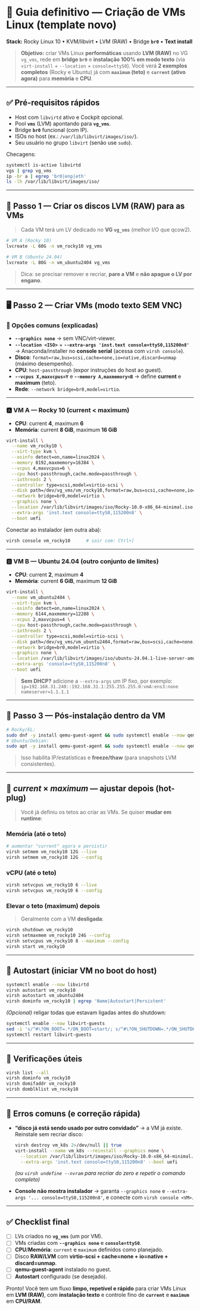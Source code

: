 # 🧭 Guia definitivo — **Criação de VMs Linux** (template novo)

**Stack:** Rocky Linux 10 • KVM/libvirt • LVM (RAW) • Bridge **`br0`** • **Text install**

> **Objetivo:** criar VMs Linux **performáticas** usando **LVM (RAW)** no VG `vg_vms`, rede em **bridge `br0`** e **instalação 100% em modo texto** (via `virt-install` + `--location` + `console=ttyS0`).
> Você verá **2 exemplos completos** (Rocky e Ubuntu) já com **`maximum` (teto)** e **`current` (ativo agora)** para **memória** e **CPU**.

---

## ✅ Pré-requisitos rápidos

* Host com `libvirtd` ativo e Cockpit opcional.
* Pool **`vms`** (LVM) apontando para **`vg_vms`**.
* Bridge **`br0`** funcional (com IP).
* ISOs no host (ex.: `/var/lib/libvirt/images/iso/`).
* Seu usuário no grupo `libvirt` (senão use `sudo`).

Checagens:

```bash
systemctl is-active libvirtd
vgs | grep vg_vms
ip -br a | egrep 'br0|enp|eth'
ls -lh /var/lib/libvirt/images/iso/
```

---

## 🧱 Passo 1 — Criar os discos **LVM (RAW)** para as VMs

> Cada VM terá um LV dedicado no **VG `vg_vms`** (melhor I/O que qcow2).

```bash
# VM A (Rocky 10)
lvcreate -L 60G -n vm_rocky10 vg_vms

# VM B (Ubuntu 24.04)
lvcreate -L 80G -n vm_ubuntu2404 vg_vms
```

> Dica: se precisar remover e recriar, **pare a VM** e **não apague o LV por engano**.

---

## 🖥️ Passo 2 — Criar VMs **(modo texto SEM VNC)**

### 🔧 Opções comuns (explicadas)

* **`--graphics none`** → sem VNC/virt-viewer.
* **`--location <ISO>`** + **`--extra-args 'inst.text console=ttyS0,115200n8'`** → Anaconda/installer no **console serial** (acessa com `virsh console`).
* **Disco**: `format=raw,bus=scsi,cache=none,io=native,discard=unmap` (máximo desempenho).
* **CPU**: `host-passthrough` (expor instruções do host ao guest).
* **`--vcpus X,maxvcpus=Y`** e **`--memory A,maxmemory=B`** → define **current** e **maximum** (teto).
* **Rede**: `--network bridge=br0,model=virtio`.

---

### 🅰️ VM A — **Rocky 10** (current < maximum)

* **CPU**: current **4**, maximum **6**
* **Memória**: current **8 GiB**, maximum **16 GiB**

```bash
virt-install \
  --name vm_rocky10 \
  --virt-type kvm \
  --osinfo detect=on,name=linux2024 \
  --memory 8192,maxmemory=16384 \
  --vcpus 4,maxvcpus=6 \
  --cpu host-passthrough,cache.mode=passthrough \
  --iothreads 2 \
  --controller type=scsi,model=virtio-scsi \
  --disk path=/dev/vg_vms/vm_rocky10,format=raw,bus=scsi,cache=none,io=native,discard=unmap \
  --network bridge=br0,model=virtio \
  --graphics none \
  --location /var/lib/libvirt/images/iso/Rocky-10.0-x86_64-minimal.iso \
  --extra-args 'inst.text console=ttyS0,115200n8' \
  --boot uefi
```

Conectar ao instalador (em outra aba):

```bash
virsh console vm_rocky10      # sair com: Ctrl+]
```

---

### 🅱️ VM B — **Ubuntu 24.04** (outro conjunto de limites)

* **CPU**: current **2**, maximum **4**
* **Memória**: current **6 GiB**, maximum **12 GiB**

```bash
virt-install \
  --name vm_ubuntu2404 \
  --virt-type kvm \
  --osinfo detect=on,name=linux2024 \
  --memory 6144,maxmemory=12288 \
  --vcpus 2,maxvcpus=4 \
  --cpu host-passthrough,cache.mode=passthrough \
  --iothreads 2 \
  --controller type=scsi,model=virtio-scsi \
  --disk path=/dev/vg_vms/vm_ubuntu2404,format=raw,bus=scsi,cache=none,io=native,discard=unmap \
  --network bridge=br0,model=virtio \
  --graphics none \
  --location /var/lib/libvirt/images/iso/ubuntu-24.04.1-live-server-amd64.iso \
  --extra-args 'console=ttyS0,115200n8' \
  --boot uefi
```

> **Sem DHCP?** adicione a `--extra-args` um IP fixo, por exemplo:
> `ip=192.168.31.240::192.168.31.1:255.255.255.0:vmA:ens3:none nameserver=1.1.1.1`

---

## 🧩 Passo 3 — Pós-instalação dentro da VM

```bash
# Rocky/EL:
sudo dnf -y install qemu-guest-agent && sudo systemctl enable --now qemu-guest-agent
# Ubuntu/Debian:
sudo apt -y install qemu-guest-agent && sudo systemctl enable --now qemu-guest-agent
```

> Isso habilita IP/estatísticas e **freeze/thaw** (para snapshots LVM consistentes).

---

## 🧠 *current* × *maximum* — ajustar depois (hot-plug)

> Você já definiu os tetos ao criar as VMs. Se quiser **mudar em runtime**:

### Memória (até o teto)

```bash
# aumentar "current" agora e persistir
virsh setmem vm_rocky10 12G --live
virsh setmem vm_rocky10 12G --config
```

### vCPU (até o teto)

```bash
virsh setvcpus vm_rocky10 6 --live
virsh setvcpus vm_rocky10 6 --config
```

### Elevar **o teto** (maximum) depois

> Geralmente com a VM **desligada**:

```bash
virsh shutdown vm_rocky10
virsh setmaxmem vm_rocky10 24G --config
virsh setvcpus vm_rocky10 8 --maximum --config
virsh start vm_rocky10
```

---

## 🔁 Autostart (iniciar VM no boot do host)

```bash
systemctl enable --now libvirtd
virsh autostart vm_rocky10
virsh autostart vm_ubuntu2404
virsh dominfo vm_rocky10 | egrep 'Name|Autostart|Persistent'
```

*(Opcional)* religar todas que estavam ligadas antes do shutdown:

```bash
systemctl enable --now libvirt-guests
sed -i 's/^#\?ON_BOOT=.*/ON_BOOT=start/; s/^#\?ON_SHUTDOWN=.*/ON_SHUTDOWN=shutdown/; s/^#\?START_DELAY=.*/START_DELAY=10/' /etc/sysconfig/libvirt-guests
systemctl restart libvirt-guests
```

---

## 🧪 Verificações úteis

```bash
virsh list --all
virsh dominfo vm_rocky10
virsh domifaddr vm_rocky10
virsh domblklist vm_rocky10
```

---

## 🧯 Erros comuns (e correção rápida)

* **“disco já está sendo usado por outro convidado”**
  → a VM já existe. Reinstale sem recriar disco:

  ```bash
  virsh destroy vm_k8s 2>/dev/null || true
  virt-install --name vm_k8s --reinstall --graphics none \
    --location /var/lib/libvirt/images/iso/Rocky-10.0-x86_64-minimal.iso \
    --extra-args 'inst.text console=ttyS0,115200n8' --boot uefi
  ```

  *(ou `virsh undefine --nvram` para recriar do zero e repetir o comando completo)*

* **Console não mostra instalador**
  → garanta `--graphics none` e `--extra-args '... console=ttyS0,115200n8'`, e conecte com `virsh console <VM>`.

---

## ✅ Checklist final

* [ ] LVs criados no **`vg_vms`** (um por VM).
* [ ] VMs criadas com **`--graphics none`** e **`console=ttyS0`**.
* [ ] **CPU**/**Memória**: `current` e `maximum` definidos como planejado.
* [ ] Disco **RAW/LVM** com **virtio-scsi + cache=none + io=native + discard=unmap**.
* [ ] **qemu-guest-agent** instalado no guest.
* [ ] **Autostart** configurado (se desejado).

Pronto! Você tem um fluxo **limpo, repetível e rápido** para criar VMs Linux em **LVM (RAW)**, com **instalação texto** e controle fino de **`current`** e **`maximum`** em **CPU/RAM**.
